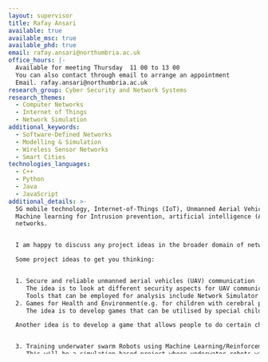 ```yaml
---
layout: supervisor
title: Rafay Ansari
available: true
available_msc: true
available_phd: true
email: rafay.ansari@northumbria.ac.uk
office_hours: |-
  Available for meeting Thursday  11 00 to 13 00
  You can also contact through email to arrange an appointment
  Email. rafay.ansari@northumbria.ac.uk
research_group: Cyber Security and Network Systems
research_themes:
  - Computer Networks
  - Internet of Things
  - Network Simulation
additional_keywords:
  - Software-Defined Networks
  - Modelling & Simulation
  - Wireless Sensor Networks
  - Smart Cities
technologies_languages:
  - C++
  - Python
  - Java
  - JavaScript
additional_details: >-
  5G mobile technology, Internet-of-Things (IoT), Unmanned Aerial Vehicles,
  Machine learning for Intrusion prevention, artificial intelligence (AI) for
  networks.


  I am happy to discuss any project ideas in the broader domain of networks.

  Some project ideas to get you thinking:


  1. Secure and reliable unmanned aerial vehicles (UAV) communication 
     The idea is to look at different security aspects for UAV communications and explore the utilisation of blockchain, intrusion prevention and other techniques for making the UAV communications secure. The analysis will be expanded to evaluate different techniques and proposing a secure UAV communication mechanism.
     Tools that can be employed for analysis include Network Simulator 3 (Ns3) or Matlab.
  2. Games for Health and Environment(e.g. for children with cerebral palsy)/or Using Machine learning for optimising games
     The idea is to develop games that can be utilised by special children with any balance disabilities. The game development will require the development of the graphical user interface along with it’s integration with a hardware balance board through . Please see this link(https://gordon.johnson7.co.uk/project.php?project=8)) as an example.

  Another idea is to develop a game that allows people to do certain chores related to saving the environment in a city or a neighbourhood. The idea is to develop a very basic game where the users can do activities such as recycling, disposing garbage, efficient water utilisation. The game can be points based where different points are awarded for different activities. We can discuss this idea further.


  3. Training underwater swarm Robots using Machine Learning/Reinforcement learning
     This will be a simulation-based project where underwater robots will be simulated and their path prediction will be done through Machine Learning tools. The idea is to leave these robots underwater to collect the required information e.g. graphics, temperature etc and then predict any parameters such as the movement of fish, environment monitoring etc. This is just an example, you can come up with fresh ideas as to how underwater robots can help in protecting the ecosystem.
additional_details_msc: "5G mobile technology, Internet-of-Things (IoT),
  Unmanned Aerial Vehicles, Machine learning for Intrusion prevention,
  artificial intelligence (AI) for networks.


  \r

  I am happy to discuss any project ideas in the broader domain of networks.\r

  \r

  \r\n"
---
```

